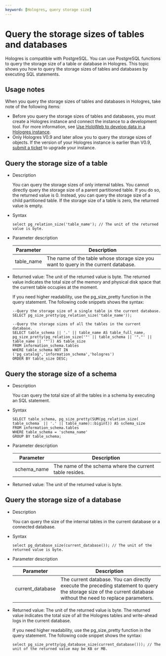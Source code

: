 ```yaml
---
keyword: [Hologres, query storage size]
---
```


# Query the storage sizes of tables and databases

Hologres is compatible with PostgreSQL. You can use PostgreSQL functions to query the storage size of a table or database in Hologres. This topic shows you how to query the storage sizes of tables and databases by executing SQL statements.

## Usage notes

When you query the storage sizes of tables and databases in Hologres, take note of the following items:

-   Before you query the storage sizes of tables and databases, you must create a Hologres instance and connect the instance to a development tool. For more information, see [Use HoloWeb to develop data in a Hologres instance]().
-   Only Hologres V0.9 and later allow you to query the storage sizes of objects. If the version of your Hologres instance is earlier than V0.9, [submit a ticket](https://workorder-intl.console.aliyun.com/) to upgrade your instance.

## Query the storage size of a table

-   Description

    You can query the storage sizes of only internal tables. You cannot directly query the storage size of a parent partitioned table. If you do so, the returned value is 0. Instead, you can query the storage size of a child partitioned table. If the storage size of a table is zero, the returned value is empty.

-   Syntax

    ```
    select pg_relation_size('table_name'); // The unit of the returned value is byte.
    ```

-   Parameter description

    |Parameter|Description|
    |---------|-----------|
    |table\_name|The name of the table whose storage size you want to query in the current database.|

-   Returned value: The unit of the returned value is byte. The returned value indicates the total size of the memory and physical disk space that the current table occupies at the moment.

    If you need higher readability, use the pg\_size\_pretty function in the query statement. The following code snippets shows the syntax:

    ```
    --Query the storage size of a single table in the current database.
    SELECT pg_size_pretty(pg_relation_size('table_name'));
    
    --Query the storage sizes of all the tables in the current database.
    SELECT table_schema || '.' || table_name AS table_full_name, pg_size_pretty(pg_relation_size('"' || table_schema || '"."' || table_name || '"')) AS table_size
    FROM information_schema.tables
    WHERE table_schema NOT IN ('pg_catalog','information_schema','hologres')
    ORDER BY table_size DESC;
    ```


## Query the storage size of a schema

-   Description

    You can query the total size of all the tables in a schema by executing an SQL statement.

-   Syntax

    ```
    SELECT table_schema, pg_size_pretty(SUM(pg_relation_size( table_schema  || '.' || table_name)::bigint)) AS schema_size
    FROM information_schema.tables 
    WHERE table_schema = 'schema_name'
    GROUP BY table_schema;
    ```

-   Parameter description

    |Parameter|Description|
    |---------|-----------|
    |schema\_name|The name of the schema where the current table resides.|

-   Returned value: The unit of the returned value is byte.

## Query the storage size of a database

-   Description

    You can query the size of the internal tables in the current database or a connected database.

-   Syntax

    ```
    select pg_database_size(current_database()); // The unit of the returned value is byte.
    ```

-   Parameter description

    |Parameter|Description|
    |---------|-----------|
    |current\_database|The current database. You can directly execute the preceding statement to query the storage size of the current database without the need to replace parameters.|

-   Returned value: The unit of the returned value is byte. The returned value indicates the total size of all the Hologres tables and write-ahead logs in the current database.

    If you need higher readability, use the pg\_size\_pretty function in the query statement. The following code snippet shows the syntax:

    ```
    select pg_size_pretty(pg_database_size(current_database())); // The unit of the returned value may be KB or MB.
    ```


